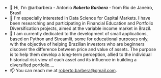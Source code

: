 - 👋 
Hi, I’m @arbarbera - Antonio ***Roberto Barbera*** - from Rio de Janeiro, Brasil
- 👀 
I'm especially interested in Data Science for Capital Markets. I have been researching and participating in Financial Education and Portfolio Diversification projects, aimed at the variable income market in Brazil. 
- 🌱 
I am currently dedicated to the development of small applications, based on Python and Streamlit, some for educational purposes only, with the objective of helping Brazilian investors who are beginners discover the difference between price and value of assets. The purpose is to help them develop a long-term perception, allied to the individual historical risk view of each asset and its influence in building a diversified portfolio....
- 📫 
You can reach me at roberto.barbera@gmail.com.

<!---
arbarbera/arbarbera is a ✨ special ✨ repository because its `README.md` (this file) appears on your GitHub profile.
You can click the Preview link to take a look at your changes.
--->
